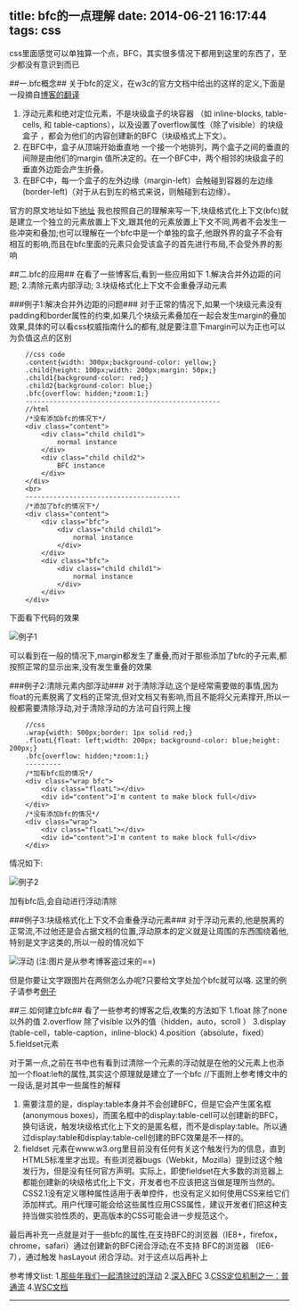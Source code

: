 title: bfc的一点理解
date: 2014-06-21 16:17:44
tags: css
---

css里面感觉可以单独算一个点，BFC，其实很多情况下都用到这里的东西了，至少都没有意识到而已


<!--more-->

##一.bfc概念##
关于bfc的定义，在w3c的官方文档中给出的这样的定义,下面是一段摘自[博客的翻译][1]
1. 浮动元素和绝对定位元素，不是块级盒子的块容器 （如 inline-blocks, table-cells, 和 table-captions），以及设置了overflow属性（除了visible）的块级盒子 ，都会为他们的内容创建新的BFC（块级格式上下文）。
2. 在BFC中，盒子从顶端开始垂直地 一个接一个地排列，两个盒子之间的垂直的间隙是由他们的margin 值所决定的。在一个BFC中，两个相邻的块级盒子的垂直外边距会产生折叠。
3. 在BFC中，每一个盒子的左外边缘（margin-left）会触碰到容器的左边缘(border-left)（对于从右到左的格式来说，则触碰到右边缘）。

官方的原文地址如下[地址][2]
我也按照自己的理解来写一下,块级格式化上下文(bfc)就是建立一个独立的元素放置上下文,跟其他的元素放置上下文不同,两者不会发生一些冲突和叠加;也可以理解在一个bfc中是一个单独的盒子,他跟外界的盒子不会有相互的影响,而且在bfc里面的元素只会受该盒子的首先进行布局,不会受外界的影响

##二.bfc的应用##
在看了一些博客后,看到一些应用如下
1.解决合并外边距的问题;
2.清除元素内部浮动;
3.块级格式化上下文不会重叠浮动元素

###例子1:解决合并外边距的问题###
对于正常的情况下,如果一个块级元素没有padding和border属性的约束,如果几个块级元素叠加在一起会发生margin的叠加效果,具体的可以看css权威指南什么的都有,就是要注意下margin可以为正也可以为负值这点的区别

        //css code
        .content{width: 300px;background-color: yellow;}
        .child{height: 100px;width: 200px;margin: 50px;}
        .child1{background-color: red;}
        .child2{background-color: blue;}
        .bfc{overflow: hidden;*zoom:1;}
        -------------------------------------------------
        //html
        /*没有添加bfc的情况下*/
        <div class="content">
            <div class="child child1">
                normal instance
            </div>
            <div class="child child2">
                BFC instance
            </div>
        </div>
        <br>
        ---------------------------------------
        /*添加了bfc的情况下*/
        <div class="content">
            <div class="bfc">
                <div class="child child1">
                    normal instance
                </div>
            </div>
            <div class="bfc">
                <div class="child child1">
                    normal instance
                </div>
            </div>
        </div>

下面看下代码的效果

![例子1][10]

可以看到在一般的情况下,margin都发生了重叠,而对于那些添加了bfc的子元素,都按照正常的显示出来,没有发生重叠的效果

###例子2:清除元素内部浮动###
对于清除浮动,这个是经常需要做的事情,因为float的元素脱离了文档的正常流,但对文档又有影响,而且不能将父元素撑开,所以一般都需要清除浮动,对于清除浮动的方法可自行网上搜

        //css
        .wrap{width: 500px;border: 1px solid red;}
        .floatL{float: left;width: 200px; background-color: blue;height: 200px;}
        .bfc{overflow: hidden;*zoom:1;}
        ---------
        /*加有bfc后的情况*/
        <div class="wrap bfc">
            <div class="floatL"></div>
            <div id="content">I'm content to make block full</div>
        </div>
        /*没有添加bfc的情况*/
        <div class="wrap">
            <div class="floatL"></div>
            <div id="content">I'm content to make block full</div>
        </div>

情况如下:

![例子2][9]

加有bfc后,会自动进行浮动清除

###例子3:块级格式化上下文不会重叠浮动元素###
对于浮动元素的,他是脱离的正常流,不过他还是会占据文档的位置,浮动原本的定义就是让周围的东西围绕着他,特别是文字这类的,所以一般的情况如下

![浮动][3]
(注:图片是从参考博客盗过来的==)

但是你要让文字跟图片在两侧怎么办呢?只要给文字处加个bfc就可以咯.
这里的例子请参考[例子][4]

##三.如何建立bfc##
看了一些参考的博客之后,收集的方法如下
1.float 除了none以外的值 
2.overflow 除了visible 以外的值（hidden，auto，scroll ） 
3.display (table-cell，table-caption，inline-block) 
4.position（absolute，fixed） 
5.fieldset元素

对于第一点,之前在书中也有看到过清除一个元素的浮动就是在他的父元素上也添加一个float:left的属性,其实这个原理就是建立了一个bfc
//下面附上参考博文中的一段话,是对其中一些属性的解释
1. 需要注意的是，display:table本身并不会创建BFC，但是它会产生匿名框(anonymous boxes)，而匿名框中的display:table-cell可以创建新的BFC，换句话说，触发块级格式化上下文的是匿名框，而不是display:table。所以通过display:table和display:table-cell创建的BFC效果是不一样的。
2. fieldset 元素在www.w3.org里目前没有任何有关这个触发行为的信息，直到HTML5标准里才出现。有些浏览器bugs（Webkit，Mozilla）提到过这个触发行为，但是没有任何官方声明。实际上，即使fieldset在大多数的浏览器上都能创建新的块级格式化上下文，开发者也不应该把这当做是理所当然的。CSS2.1没有定义哪种属性适用于表单控件，也没有定义如何使用CSS来给它们添加样式。用户代理可能会给这些属性应用CSS属性，建议开发者们把这种支持当做实验性质的，更高版本的CSS可能会进一步规范这个。

最后再补充一点就是对于一些bfc的属性,在支持BFC的浏览器（IE8+，firefox，chrome，safari）通过创建新的BFC闭合浮动;在不支持 BFC的浏览器 （IE6-7），通过触发 hasLayout 闭合浮动。对于这点以后再补上

参考博文list:
1.[那些年我们一起清除过的浮动][5]
2.[深入BFC][6]
3.[CSS定位机制之一：普通流][7]
4.[WSC文档][8]

---


  [1]:http://www.cnblogs.com/v10258/p/3530290.html
  [2]:http://www.w3.org/TR/CSS2/visuren.html#block-formatting
  [3]:http://images.cnitblog.com/blog/476402/201401/241300111638.jpg
  [4]:http://jsfiddle.net/k9u5x/
  [5]:http://www.iyunlu.com/view/css-xhtml/55.html
  [6]:http://www.cnblogs.com/v10258/p/3530290.html
  [7]:http://swordair.com/css-positioning-schemes-normal-flow/
  [8]:http://www.w3.org/TR/CSS2/visuren.html#block-formatting
  [9]:http://img.blog.csdn.net/20140621162801968?watermark/2/text/aHR0cDovL2Jsb2cuY3Nkbi5uZXQvVGFua3B0/font/5a6L5L2T/fontsize/400/fill/I0JBQkFCMA==/dissolve/70/gravity/SouthEast
  [10]:http://img.blog.csdn.net/20140621162730843?watermark/2/text/aHR0cDovL2Jsb2cuY3Nkbi5uZXQvVGFua3B0/font/5a6L5L2T/fontsize/400/fill/I0JBQkFCMA==/dissolve/70/gravity/SouthEast